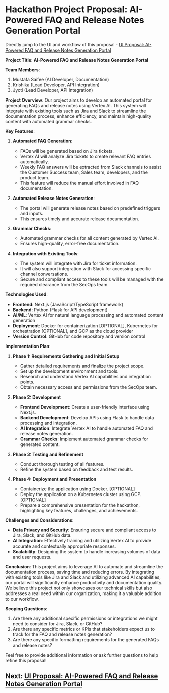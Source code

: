 # Hackathon Project Proposal: AI-Powered FAQ and Release Notes Generation Portal

Directly jump to the UI and workflow of this proposal - [UI Proposal: AI-Powered FAQ and Release Notes Generation Portal](/workflow_and_ui.md)

**Project Title**: **AI-Powered FAQ and Release Notes Generation Portal**

**Team Members**:
1. Mustafa Saifee (AI Developer, Documentation)
2. Krishika (Lead Developer, API Integration)
3. Jyoti (Lead Developer, API Integration)

**Project Overview**:
Our project aims to develop an automated portal for generating FAQs and release notes using Vertex AI. This system will integrate with existing tools such as Jira and Slack to streamline the documentation process, enhance efficiency, and maintain high-quality content with automated grammar checks.

**Key Features**:
1. **Automated FAQ Generation**:
   - FAQs will be generated based on Jira tickets.
   - Vertex AI will analyze Jira tickets to create relevant FAQ entries automatically.
   - Weekly FAQ answers will be extracted from Slack channels to assist the Customer Success team, Sales team, developers, and the product team.
   - This feature will reduce the manual effort involved in FAQ documentation.

2. **Automated Release Notes Generation**:
   - The portal will generate release notes based on predefined triggers and inputs.
   - This ensures timely and accurate release documentation.

3. **Grammar Checks**:
   - Automated grammar checks for all content generated by Vertex AI.
   - Ensures high-quality, error-free documentation.

4. **Integration with Existing Tools**:
   - The system will integrate with Jira for ticket information.
   - It will also support integration with Slack for accessing specific channel conversations.
   - Secure and compliant access to these tools will be managed with the required clearance from the SecOps team.

**Technologies Used**:
- **Frontend**: Next.js (JavaScript/TypeScript framework)
- **Backend**: Python (Flask for API development)
- **AI/ML**: Vertex AI for natural language processing and automated content generation
- **Deployment**: Docker for containerization [OPTIONAL], Kubernetes for orchestration [OPTIONAL], and GCP as the cloud provider
- **Version Control**: GitHub for code repository and version control

**Implementation Plan**:
1. **Phase 1: Requirements Gathering and Initial Setup**
   - Gather detailed requirements and finalize the project scope.
   - Set up the development environment and tools.
   - Research and understand Vertex AI capabilities and integration points.
   - Obtain necessary access and permissions from the SecOps team.

2. **Phase 2: Development**
   - **Frontend Development**: Create a user-friendly interface using Next.js.
   - **Backend Development**: Develop APIs using Flask to handle data processing and integration.
   - **AI Integration**: Integrate Vertex AI to handle automated FAQ and release notes generation.
   - **Grammar Checks**: Implement automated grammar checks for generated content.

3. **Phase 3: Testing and Refinement**
   - Conduct thorough testing of all features.
   - Refine the system based on feedback and test results.

4. **Phase 4: Deployment and Presentation**
   - Containerize the application using Docker. [OPTIONAL]
   - Deploy the application on a Kubernetes cluster using GCP. [OPTIONAL]
   - Prepare a comprehensive presentation for the hackathon, highlighting key features, challenges, and achievements.

**Challenges and Considerations**:
- **Data Privacy and Security**: Ensuring secure and compliant access to Jira, Slack, and GitHub data.
- **AI Integration**: Effectively training and utilizing Vertex AI to provide accurate and contextually appropriate responses.
- **Scalability**: Designing the system to handle increasing volumes of data and user requests.

**Conclusion**:
This project aims to leverage AI to automate and streamline the documentation process, saving time and reducing errors. By integrating with existing tools like Jira and Slack and utilizing advanced AI capabilities, our portal will significantly enhance productivity and documentation quality. We believe this project not only showcases our technical skills but also addresses a real need within our organization, making it a valuable addition to our workflow.

**Scoping Questions**:
1. Are there any additional specific permissions or integrations we might need to consider for Jira, Slack, or GitHub?
2. Are there any specific metrics or KPIs that stakeholders expect us to track for the FAQ and release notes generation?
3. Are there any specific formatting requirements for the generated FAQs and release notes?

Feel free to provide additional information or ask further questions to help refine this proposal!

## Next: [UI Proposal: AI-Powered FAQ and Release Notes Generation Portal](/workflow_and_ui.md)

